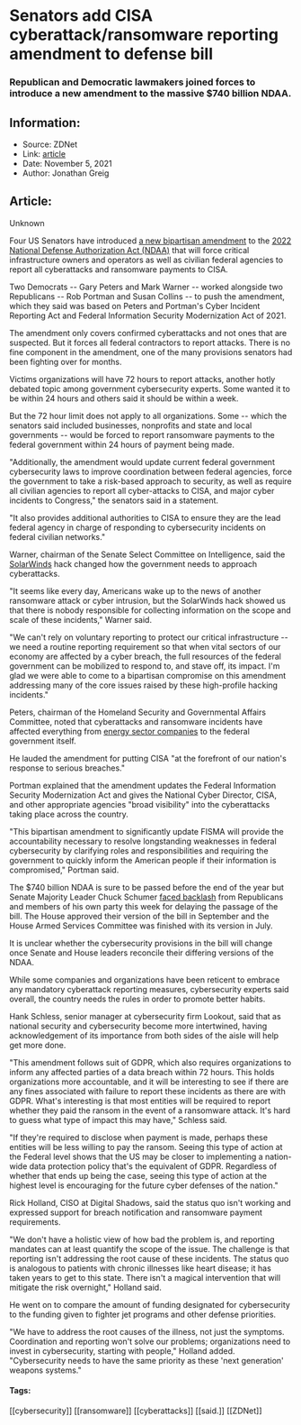 # Senators add CISA cyberattack/ransomware reporting amendment to defense bill
### Republican and Democratic lawmakers joined forces to introduce a new amendment to the massive $740 billion NDAA.

## Information:
+ Source: ZDNet
+ Link: [article](https://www.zdnet.com/article/bipartisan-group-of-senators-add-cisa-cyberattackransomware-reporting-amendment-to-defense-bill/)
+ Date: November 5, 2021
+ Author: Jonathan Greig


## Article:
Unknown

Four US Senators have introduced [a new bipartisan amendment](https://www.politico.com/f/?id=0000017c-f0c8-d3c9-a77c-fbda1dc10000) to the [2022 National Defense Authorization Act (NDAA)](https://www.congress.gov/bill/117th-congress/house-bill/4350/text) that will force critical infrastructure owners and operators as well as civilian federal agencies to report all cyberattacks and ransomware payments to CISA.

Two Democrats -- Gary Peters and Mark Warner -- worked alongside two Republicans -- Rob Portman and Susan Collins -- to push the amendment, which they said was based on Peters and Portman's Cyber Incident Reporting Act and Federal Information Security Modernization Act of 2021.

The amendment only covers confirmed cyberattacks and not ones that are suspected. But it forces all federal contractors to report attacks. There is no fine component in the amendment, one of the many provisions senators had been fighting over for months. 

Victims organizations will have 72 hours to report attacks, another hotly debated topic among government cybersecurity experts. Some wanted it to be within 24 hours and others said it should be within a week.  

But the 72 hour limit does not apply to all organizations. Some -- which the senators said included businesses, nonprofits and state and local governments -- would be forced to report ransomware payments to the federal government within 24 hours of payment being made. 

"Additionally, the amendment would update current federal government cybersecurity laws to improve coordination between federal agencies, force the government to take a risk-based approach to security, as well as require all civilian agencies to report all cyber-attacks to CISA, and major cyber incidents to Congress," the senators said in a statement.

"It also provides additional authorities to CISA to ensure they are the lead federal agency in charge of responding to cybersecurity incidents on federal civilian networks."






Warner, chairman of the Senate Select Committee on Intelligence, said the [SolarWinds](https://www.zdnet.com/article/solarwinds-the-more-we-learn-the-worse-it-looks/) hack changed how the government needs to approach cyberattacks.

"It seems like every day, Americans wake up to the news of another ransomware attack or cyber intrusion, but the SolarWinds hack showed us that there is nobody responsible for collecting information on the scope and scale of these incidents," Warner said.

"We can't rely on voluntary reporting to protect our critical infrastructure -- we need a routine reporting requirement so that when vital sectors of our economy are affected by a cyber breach, the full resources of the federal government can be mobilized to respond to, and stave off, its impact. I'm glad we were able to come to a bipartisan compromise on this amendment addressing many of the core issues raised by these high-profile hacking incidents."

Peters, chairman of the Homeland Security and Governmental Affairs Committee, noted that cyberattacks and ransomware incidents have affected everything from [energy sector companies](https://www.zdnet.com/article/colonial-pipeline-ransomware-attack-everything-you-need-to-know/) to the federal government itself. 

He lauded the amendment for putting CISA "at the forefront of our nation's response to serious breaches."

Portman explained that the amendment updates the Federal Information Security Modernization Act and gives the National Cyber Director, CISA, and other appropriate agencies "broad visibility" into the cyberattacks taking place across the country. 

"This bipartisan amendment to significantly update FISMA will provide the accountability necessary to resolve longstanding weaknesses in federal cybersecurity by clarifying roles and responsibilities and requiring the government to quickly inform the American people if their information is compromised," Portman said. 

The $740 billion NDAA is sure to be passed before the end of the year but Senate Majority Leader Chuck Schumer [faced backlash](https://www.politico.com/news/2021/11/02/defense-bill-delay-bipartisan-anger-schumer-518597) from Republicans and members of his own party this week for delaying the passage of the bill. The House approved their version of the bill in September and the House Armed Services Committee was finished with its version in July.

It is unclear whether the cybersecurity provisions in the bill will change once Senate and House leaders reconcile their differing versions of the NDAA. 

While some companies and organizations have been reticent to embrace any mandatory cyberattack reporting measures, cybersecurity experts said overall, the country needs the rules in order to promote better habits. 

Hank Schless, senior manager at cybersecurity firm Lookout, said that as national security and cybersecurity become more intertwined, having acknowledgement of its importance from both sides of the aisle will help get more done. 

"This amendment follows suit of GDPR, which also requires organizations to inform any affected parties of a data breach within 72 hours. This holds organizations more accountable, and it will be interesting to see if there are any fines associated with failure to report these incidents as there are with GDPR. What's interesting is that most entities will be required to report whether they paid the ransom in the event of a ransomware attack. It's hard to guess what type of impact this may have," Schless said. 

"If they're required to disclose when payment is made, perhaps these entities will be less willing to pay the ransom. Seeing this type of action at the Federal level shows that the US may be closer to implementing a nation-wide data protection policy that's the equivalent of GDPR. Regardless of whether that ends up being the case, seeing this type of action at the highest level is encouraging for the future cyber defenses of the nation."

Rick Holland, CISO at Digital Shadows, said the status quo isn't working and expressed support for breach notification and ransomware payment requirements. 

"We don't have a holistic view of how bad the problem is, and reporting mandates can at least quantify the scope of the issue. The challenge is that reporting isn't addressing the root cause of these incidents. The status quo is analogous to patients with chronic illnesses like heart disease; it has taken years to get to this state. There isn't a magical intervention that will mitigate the risk overnight," Holland said. 

He went on to compare the amount of funding designated for cybersecurity to the funding given to fighter jet programs and other defense priorities. 

"We have to address the root causes of the illness, not just the symptoms. Coordination and reporting won't solve our problems; organizations need to invest in cybersecurity, starting with people," Holland added. "Cybersecurity needs to have the same priority as these 'next generation' weapons systems." 





#### Tags:
[[cybersecurity]] [[ransomware]] [[cyberattacks]] [[said.]] [[ZDNet]]
